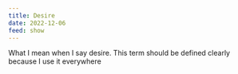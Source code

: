 ```yaml
---
title: Desire
date: 2022-12-06
feed: show
---
```


What I mean when I say desire. This term should be defined clearly because I use it everywhere
